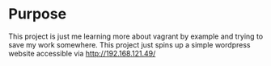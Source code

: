 # Purpose

This project is just me learning more about vagrant by example and trying to save my work somewhere. This project just spins up a simple wordpress website accessible via http://192.168.121.49/
